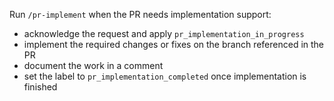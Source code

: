 Run `/pr-implement` when the PR needs implementation support:

- acknowledge the request and apply `pr_implementation_in_progress`
- implement the required changes or fixes on the branch referenced in the PR
- document the work in a comment
- set the label to `pr_implementation_completed` once implementation is finished
